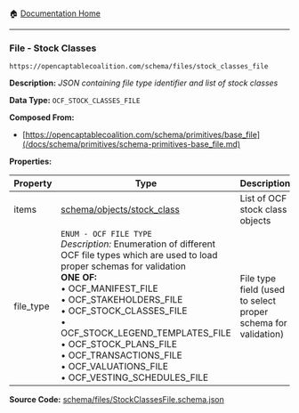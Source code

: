 :house: [Documentation Home](/README.md)

---

### File - Stock Classes

`https://opencaptablecoalition.com/schema/files/stock_classes_file`

**Description:** _JSON containing file type identifier and list of stock classes_

**Data Type:** `OCF_STOCK_CLASSES_FILE`

**Composed From:**

- [https://opencaptablecoalition.com/schema/primitives/base_file](/docs/schema/primitives/schema-primitives-base_file.md)

**Properties:**

| Property  | Type                                                                                                                                                                                                                                                                                                                                                                                                                                         | Description                                                   | Required   |
| --------- | -------------------------------------------------------------------------------------------------------------------------------------------------------------------------------------------------------------------------------------------------------------------------------------------------------------------------------------------------------------------------------------------------------------------------------------------- | ------------------------------------------------------------- | ---------- |
| items     | [schema/objects/stock_class](/docs/schema/objects/schema-objects-stock_class.md)                                                                                                                                                                                                                                                                                                                                                             | List of OCF stock class objects                               | `REQUIRED` |
| file_type | `ENUM - OCF FILE TYPE`</br>_Description:_ Enumeration of different OCF file types which are used to load proper schemas for validation</br>**ONE OF:**</br>&bull; OCF_MANIFEST_FILE</br>&bull; OCF_STAKEHOLDERS_FILE</br>&bull; OCF_STOCK_CLASSES_FILE</br>&bull; OCF_STOCK_LEGEND_TEMPLATES_FILE</br>&bull; OCF_STOCK_PLANS_FILE</br>&bull; OCF_TRANSACTIONS_FILE</br>&bull; OCF_VALUATIONS_FILE</br>&bull; OCF_VESTING_SCHEDULES_FILE</br> | File type field (used to select proper schema for validation) | `REQUIRED` |

**Source Code:** [schema/files/StockClassesFile.schema.json](/schema/files/StockClassesFile.schema.json)
